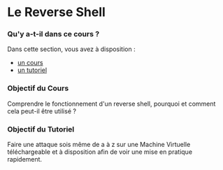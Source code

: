 # Le Reverse Shell

### Qu'y a-t-il dans ce cours ?
Dans cette section, vous avez à disposition : 
* [un cours](https://github.com/tanguybron/cours-cybersec/tree/master/Reverse_Shell/Cours)
* [un tutoriel](https://github.com/tanguybron/cours-cybersec/tree/master/Reverse_Shell/Turoriel)


### Objectif du Cours
Comprendre le fonctionnement d'un reverse shell, pourquoi et comment cela peut-il être utilisé ?


### Objectif du Tutoriel
Faire une attaque sois même de a à z sur une Machine Virtuelle téléchargeable et à disposition afin de voir une mise en pratique rapidement.